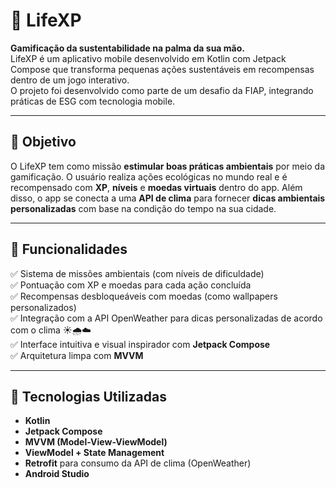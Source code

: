 # 🌱 LifeXP

**Gamificação da sustentabilidade na palma da sua mão.**  
LifeXP é um aplicativo mobile desenvolvido em Kotlin com Jetpack Compose que transforma pequenas ações sustentáveis em recompensas dentro de um jogo interativo.  
O projeto foi desenvolvido como parte de um desafio da FIAP, integrando práticas de ESG com tecnologia mobile.

---

## 🎯 Objetivo

O LifeXP tem como missão **estimular boas práticas ambientais** por meio da gamificação. O usuário realiza ações ecológicas no mundo real e é recompensado com **XP**, **níveis** e **moedas virtuais** dentro do app. Além disso, o app se conecta a uma **API de clima** para fornecer **dicas ambientais personalizadas** com base na condição do tempo na sua cidade.

---

## 🧩 Funcionalidades

✅ Sistema de missões ambientais (com níveis de dificuldade)  
✅ Pontuação com XP e moedas para cada ação concluída  
✅ Recompensas desbloqueáveis com moedas (como wallpapers personalizados)  
✅ Integração com a API OpenWeather para dicas personalizadas de acordo com o clima ☀️🌧️☁️  
✅ Interface intuitiva e visual inspirador com **Jetpack Compose**  
✅ Arquitetura limpa com **MVVM**  

---

## 📱 Tecnologias Utilizadas

- **Kotlin**  
- **Jetpack Compose**  
- **MVVM (Model-View-ViewModel)**  
- **ViewModel + State Management**  
- **Retrofit** para consumo da API de clima (OpenWeather)  
- **Android Studio**
